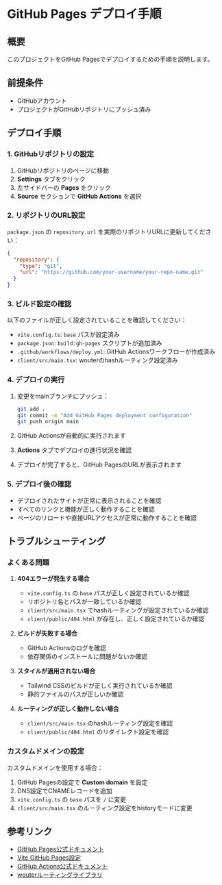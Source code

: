 # GitHub Pages デプロイ手順

## 概要
このプロジェクトをGitHub Pagesでデプロイするための手順を説明します。

## 前提条件
- GitHubアカウント
- プロジェクトがGitHubリポジトリにプッシュ済み

## デプロイ手順

### 1. GitHubリポジトリの設定

1. GitHubリポジトリのページに移動
2. **Settings** タブをクリック
3. 左サイドバーの **Pages** をクリック
4. **Source** セクションで **GitHub Actions** を選択

### 2. リポジトリのURL設定

`package.json` の `repository.url` を実際のリポジトリURLに更新してください：

```json
{
  "repository": {
    "type": "git",
    "url": "https://github.com/your-username/your-repo-name.git"
  }
}
```

### 3. ビルド設定の確認

以下のファイルが正しく設定されていることを確認してください：

- `vite.config.ts`: `base` パスが設定済み
- `package.json`: `build:gh-pages` スクリプトが追加済み
- `.github/workflows/deploy.yml`: GitHub Actionsワークフローが作成済み
- `client/src/main.tsx`: wouterのhashルーティング設定済み

### 4. デプロイの実行

1. 変更をmainブランチにプッシュ：
   ```bash
   git add .
   git commit -m "Add GitHub Pages deployment configuration"
   git push origin main
   ```

2. GitHub Actionsが自動的に実行されます
3. **Actions** タブでデプロイの進行状況を確認
4. デプロイが完了すると、GitHub PagesのURLが表示されます

### 5. デプロイ後の確認

- デプロイされたサイトが正常に表示されることを確認
- すべてのリンクと機能が正しく動作することを確認
- ページのリロードや直接URLアクセスが正常に動作することを確認

## トラブルシューティング

### よくある問題

1. **404エラーが発生する場合**
   - `vite.config.ts` の `base` パスが正しく設定されているか確認
   - リポジトリ名とパスが一致しているか確認
   - `client/src/main.tsx` でhashルーティングが設定されているか確認
   - `client/public/404.html` が存在し、正しく設定されているか確認

2. **ビルドが失敗する場合**
   - GitHub Actionsのログを確認
   - 依存関係のインストールに問題がないか確認

3. **スタイルが適用されない場合**
   - Tailwind CSSのビルドが正しく実行されているか確認
   - 静的ファイルのパスが正しいか確認

4. **ルーティングが正しく動作しない場合**
   - `client/src/main.tsx` のhashルーティング設定を確認
   - `client/public/404.html` のリダイレクト設定を確認

### カスタムドメインの設定

カスタムドメインを使用する場合：

1. GitHub Pagesの設定で **Custom domain** を設定
2. DNS設定でCNAMEレコードを追加
3. `vite.config.ts` の `base` パスを `/` に変更
4. `client/src/main.tsx` のルーティング設定をhistoryモードに変更

## 参考リンク

- [GitHub Pages公式ドキュメント](https://docs.github.com/ja/pages)
- [Vite GitHub Pages設定](https://vitejs.dev/guide/static-deploy.html#github-pages)
- [GitHub Actions公式ドキュメント](https://docs.github.com/ja/actions)
- [wouterルーティングライブラリ](https://github.com/molefrog/wouter)
